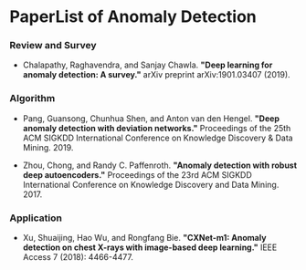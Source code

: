 # PaperList of Anomaly Detection

### Review and Survey
+ Chalapathy, Raghavendra, and Sanjay Chawla. **"Deep learning for anomaly detection: A survey."** arXiv preprint arXiv:1901.03407 (2019).

### Algorithm
+ Pang, Guansong, Chunhua Shen, and Anton van den Hengel. **"Deep anomaly detection with deviation networks."** Proceedings of the 25th ACM SIGKDD International Conference on Knowledge Discovery & Data Mining. 2019.

+ Zhou, Chong, and Randy C. Paffenroth. **"Anomaly detection with robust deep autoencoders."** Proceedings of the 23rd ACM SIGKDD International Conference on Knowledge Discovery and Data Mining. 2017.

### Application
+ Xu, Shuaijing, Hao Wu, and Rongfang Bie. **"CXNet-m1: Anomaly detection on chest X-rays with image-based deep learning."** IEEE Access 7 (2018): 4466-4477.